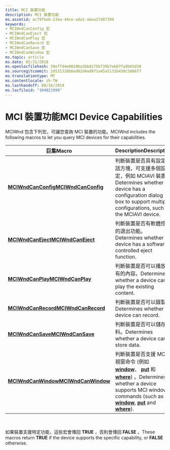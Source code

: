 ```yaml
---
title: MCI 裝置功能
description: MCI 裝置功能
ms.assetid: ac79fbe6-23ea-44ce-ada1-abea1fd07394
keywords:
- MCIWndCanConfig 宏
- MCIWndCanEject 宏
- MCIWndCanPlay 宏
- MCIWndCanRecord 宏
- MCIWndCanSave 宏
- MCIWndCanWindow 宏
ms.topic: article
ms.date: 05/31/2018
ms.openlocfilehash: 59effd4e00106a2bb0175bf39b7eb07fa8b65d30
ms.sourcegitcommit: 2d531328b6ed82d4ad971a45a5131b430c5866f7
ms.translationtype: MT
ms.contentlocale: zh-TW
ms.lasthandoff: 09/16/2019
ms.locfileid: "104021999"
---
```

# <a name="mci-device-capabilities"></a><span data-ttu-id="c56b0-109">MCI 裝置功能</span><span class="sxs-lookup"><span data-stu-id="c56b0-109">MCI Device Capabilities</span></span>

<span data-ttu-id="c56b0-110">MCIWnd 包含下列宏，可讓您查詢 MCI 裝置的功能。</span><span class="sxs-lookup"><span data-stu-id="c56b0-110">MCIWnd includes the following macros to let you query MCI devices for their capabilities.</span></span>



| <span data-ttu-id="c56b0-111">巨集</span><span class="sxs-lookup"><span data-stu-id="c56b0-111">Macro</span></span>                                      | <span data-ttu-id="c56b0-112">Description</span><span class="sxs-lookup"><span data-stu-id="c56b0-112">Description</span></span>                                                                                                                                 |
|--------------------------------------------|---------------------------------------------------------------------------------------------------------------------------------------------|
| [<span data-ttu-id="c56b0-113">**MCIWndCanConfig**</span><span class="sxs-lookup"><span data-stu-id="c56b0-113">**MCIWndCanConfig**</span></span>](/windows/desktop/api/Vfw/nf-vfw-mciwndcanconfig) | <span data-ttu-id="c56b0-114">判斷裝置是否具有設定對話方塊，可支援多個設定，例如 MCIAVI 裝置。</span><span class="sxs-lookup"><span data-stu-id="c56b0-114">Determines whether a device has a configuration dialog box to support multiple configurations, such as the MCIAVI device.</span></span>                   |
| [<span data-ttu-id="c56b0-115">**MCIWndCanEject**</span><span class="sxs-lookup"><span data-stu-id="c56b0-115">**MCIWndCanEject**</span></span>](/windows/desktop/api/Vfw/nf-vfw-mciwndcaneject)   | <span data-ttu-id="c56b0-116">判斷裝置是否有軟體控制的退出功能。</span><span class="sxs-lookup"><span data-stu-id="c56b0-116">Determines whether a device has a software-controlled eject function.</span></span>                                                                       |
| [<span data-ttu-id="c56b0-117">**MCIWndCanPlay**</span><span class="sxs-lookup"><span data-stu-id="c56b0-117">**MCIWndCanPlay**</span></span>](/windows/desktop/api/Vfw/nf-vfw-mciwndcanplay)     | <span data-ttu-id="c56b0-118">判斷裝置是否可以播放現有的內容。</span><span class="sxs-lookup"><span data-stu-id="c56b0-118">Determines whether a device can play the existing content.</span></span>                                                                                  |
| [<span data-ttu-id="c56b0-119">**MCIWndCanRecord**</span><span class="sxs-lookup"><span data-stu-id="c56b0-119">**MCIWndCanRecord**</span></span>](/windows/desktop/api/Vfw/nf-vfw-mciwndcanrecord) | <span data-ttu-id="c56b0-120">判斷裝置是否可以錄製。</span><span class="sxs-lookup"><span data-stu-id="c56b0-120">Determines whether a device can record.</span></span>                                                                                                     |
| [<span data-ttu-id="c56b0-121">**MCIWndCanSave**</span><span class="sxs-lookup"><span data-stu-id="c56b0-121">**MCIWndCanSave**</span></span>](/windows/desktop/api/Vfw/nf-vfw-mciwndcansave)     | <span data-ttu-id="c56b0-122">判斷裝置是否可以儲存資料。</span><span class="sxs-lookup"><span data-stu-id="c56b0-122">Determines whether a device can store data.</span></span>                                                                                                 |
| [<span data-ttu-id="c56b0-123">**MCIWndCanWindow**</span><span class="sxs-lookup"><span data-stu-id="c56b0-123">**MCIWndCanWindow**</span></span>](/windows/desktop/api/Vfw/nf-vfw-mciwndcanwindow) | <span data-ttu-id="c56b0-124">判斷裝置是否支援 MCI 視窗命令 (例如 [**window**](window.md)、 [**put**](put.md) 和 [**where**](where.md)) 。</span><span class="sxs-lookup"><span data-stu-id="c56b0-124">Determines whether a device supports MCI window commands (such as [**window**](window.md), [**put**](put.md) and [**where**](where.md)).</span></span> |



 

<span data-ttu-id="c56b0-125">如果裝置支援特定功能，這些宏會傳回 **TRUE** ，否則會傳回 **FALSE** 。</span><span class="sxs-lookup"><span data-stu-id="c56b0-125">These macros return **TRUE** if the device supports the specific capability, or **FALSE** otherwise.</span></span>

 

 




